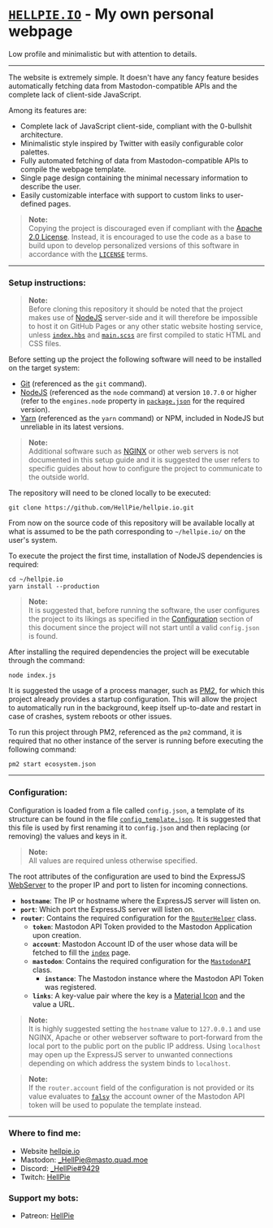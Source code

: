 # [`HELLPIE.IO`](https://hellpie.io) - My own personal webpage

Low profile and minimalistic but with attention to details.

---

The website is extremely simple. It doesn't have any fancy feature besides automatically fetching data from Mastodon-compatible APIs and the complete lack of client-side JavaScript.

Among its features are:
- Complete lack of JavaScript client-side, compliant with the 0-bullshit architecture.
- Minimalistic style inspired by Twitter with easily configurable color palettes.
- Fully automated fetching of data from Mastodon-compatible APIs to compile the webpage template.
- Single page design containing the minimal necessary information to describe the user.
- Easily customizable interface with support to custom links to user-defined pages.

> **Note:**\
> Copying the project is discouraged even if compliant with the [Apache 2.0 License](./LICENSE). Instead, it is encouraged to use the code as a base to build upon to develop personalized versions of this software in accordance with the [`LICENSE`](./LICENSE) terms.

---
### Setup instructions:

> **Note:**\
> Before cloning this repository it should be noted that the project makes use of [NodeJS](https://nodejs.org) server-side and it will therefore be impossible to host it on GitHub Pages or any other static website hosting service, unless [`index.hbs`](./webapp/views/index.hbs) and [`main.scss`](./webapp/static/styles/main.scss) are first compiled to static HTML and CSS files.

Before setting up the project the following software will need to be installed on the target system:
- [Git](https://git-scm.com/) (referenced as the `git` command).
- [NodeJS](https://nodejs.org/en/) (referenced as the `node` command) at version `10.7.0` or higher (refer to the `engines.node` property in [`package.json`](./package.json#L45) for the required version).
- [Yarn](https://yarnpkg.com/) (referenced as the `yarn` command) or NPM, included in NodeJS but unreliable in its latest versions.

> **Note:**\
> Additional software such as [NGINX](https://www.nginx.com/) or other web servers is not documented in this setup guide and it is suggested the user refers to specific guides about how to configure the project to communicate to the outside world.

The repository will need to be cloned locally to be executed:
```shell
git clone https://github.com/HellPie/hellpie.io.git
```

From now on the source code of this repository will be available locally at what is assumed to be the path corresponding to `~/hellpie.io/` on the user's system.

To execute the project the first time, installation of NodeJS dependencies is required:
```shell
cd ~/hellpie.io
yarn install --production
```

> **Note:**\
> It is suggested that, before running the software, the user configures the project to its likings as specified in the [Configuration](#configuration) section of this document since the project will not start until a valid `config.json` is found.

After installing the required dependencies the project will be executable through the command:
```shell
node index.js
```

It is suggested the usage of a process manager, such as [PM2](http://pm2.keymetrics.io/), for which this project already provides a startup configuration. This will allow the project to automatically run in the background, keep itself up-to-date and restart in case of crashes, system reboots or other issues.

To run this project through PM2, referenced as the `pm2` command, it is required that no other instance of the server is running before executing the following command:
```shell
pm2 start ecosystem.json
```

---
### Configuration:

Configuration is loaded from a file called `config.json`, a template of its structure can be found in the file [`config_template.json`](./config_template.json). It is suggested that this file is used by first renaming it to `config.json` and then replacing (or removing) the values and keys in it.

> **Note:**\
> All values are required unless otherwise specified.

The root attributes of the configuration are used to bind the ExpressJS [WebServer](./webapp/WebServer.js) to the proper IP and port to listen for incoming connections.

- **`hostname`**: The IP or hostname where the ExpressJS server will listen on.
- **`port`**: Which port the ExpressJS server will listen on.
- **`router`**: Contains the required configuration for the [`RouterHelper`](./webapp/RouterHelper.js) class.
	- **`token`**: Mastodon API Token provided to the Mastodon Application upon creation.
	- **`account`**: Mastodon Account ID of the user whose data will be fetched to fill the [`index`](./webapp/views/index.hbs) page.
	- **`mastodon`**: Contains the required configuration for the [`MastodonAPI`](./fediverse/MastodonAPI.js) class.
		- **`instance`**: The Mastodon instance where the Mastodon API Token was registered.
	- **`links`**: A key-value pair where the key is a [Material Icon](https://material.io/icons/) and the value a URL.

> **Note:**\
> It is highly suggested setting the `hostname` value to `127.0.0.1` and use NGINX, Apache or other webserver software to port-forward from the local port to the public port on the public IP address. Using `localhost` may open up the ExpressJS server to unwanted connections depending on which address the system binds to `localhost`.

> **Note:**\
> If the `router.account` field of the configuration is not provided or its value evaluates to [`falsy`](https://developer.mozilla.org/en-US/docs/Glossary/Falsy) the account owner of the Mastodon API token will be used to populate the template instead.

---
### Where to find me:
- Website [hellpie.io](https://hellpie.io)
- Mastodon: [_HellPie@masto.quad.moe](https://masto.quad.moe/@_HellPie)
- Discord: [_HellPie#9429](https://discord.gg/uGsUTmB)
- Twitch: [HellPie](https://www.twitch.tv/hellpie/)

### Support my bots:
- Patreon: [HellPie](https://www.patreon.com/hellpie)

